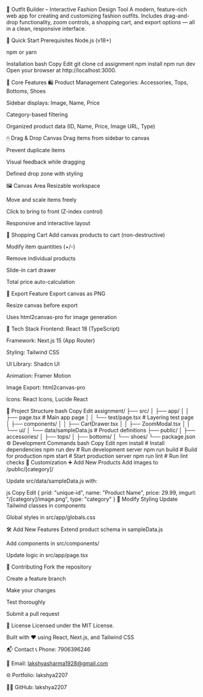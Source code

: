 👗 Outfit Builder – Interactive Fashion Design Tool
A modern, feature-rich web app for creating and customizing fashion outfits. Includes drag-and-drop functionality, zoom controls, a shopping cart, and export options — all in a clean, responsive interface.

🚀 Quick Start
Prerequisites
Node.js (v18+)

npm or yarn

Installation
bash
Copy
Edit
git clone <repository-url>
cd assignment
npm install
npm run dev
Open your browser at http://localhost:3000.

🎯 Core Features
🛍 Product Management
Categories: Accessories, Tops, Bottoms, Shoes

Sidebar displays: Image, Name, Price

Category-based filtering

Organized product data (ID, Name, Price, Image URL, Type)

🖱 Drag & Drop Canvas
Drag items from sidebar to canvas

Prevent duplicate items

Visual feedback while dragging

Defined drop zone with styling

🖼 Canvas Area
Resizable workspace

Move and scale items freely

Click to bring to front (Z-index control)

Responsive and interactive layout

🛒 Shopping Cart
Add canvas products to cart (non-destructive)

Modify item quantities (+/-)

Remove individual products

Slide-in cart drawer

Total price auto-calculation

📸 Export Feature
Export canvas as PNG

Resize canvas before export

Uses html2canvas-pro for image generation

🧰 Tech Stack
Frontend: React 18 (TypeScript)

Framework: Next.js 15 (App Router)

Styling: Tailwind CSS

UI Library: Shadcn UI

Animation: Framer Motion

Image Export: html2canvas-pro

Icons: React Icons, Lucide React

📁 Project Structure
bash
Copy
Edit
assignment/
├── src/
│   ├── app/
│   │   ├── page.tsx         # Main app page
│   │   └── test/page.tsx    # Layering test page
│   ├── components/
│   │   ├── CartDrawer.tsx
│   │   ├── ZoomModal.tsx
│   │   └── ui/
│   └── data/sampleData.js   # Product definitions
├── public/
│   ├── accessories/
│   ├── tops/
│   ├── bottoms/
│   └── shoes/
└── package.json
⚙️ Development Commands
bash
Copy
Edit
npm install        # Install dependencies
npm run dev        # Run development server
npm run build      # Build for production
npm start          # Start production server
npm run lint       # Run lint checks
🎨 Customization
➕ Add New Products
Add images to /public/[category]/

Update src/data/sampleData.js with:

js
Copy
Edit
{
  prid: "unique-id",
  name: "Product Name",
  price: 29.99,
  imgurl: "/[category]/image.png",
  type: "category"
}
🎨 Modify Styling
Update Tailwind classes in components

Global styles in src/app/globals.css

🛠 Add New Features
Extend product schema in sampleData.js

Add components in src/components/

Update logic in src/app/page.tsx

🤝 Contributing
Fork the repository

Create a feature branch

Make your changes

Test thoroughly

Submit a pull request

📄 License
Licensed under the MIT License.

Built with ❤️ using React, Next.js, and Tailwind CSS

📬 Contact
📞 Phone: 7906396246

📧 Email: lakshyasharma1928@gmail.com

🌐 Portfolio: lakshya2207

🧑‍💻 GitHub: lakshya2207

